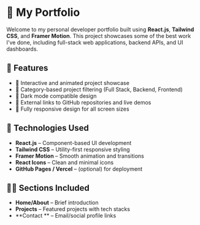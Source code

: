 # 💼 My Portfolio

Welcome to my personal developer portfolio built using **React.js**, **Tailwind CSS**, and **Framer Motion**. This project showcases some of the best work I've done, including full-stack web applications, backend APIs, and UI dashboards.

## 🚀 Features

- 🎯 Interactive and animated project showcase
- 📂 Category-based project filtering (Full Stack, Backend, Frontend)
- 🌙 Dark mode compatible design
- 🔗 External links to GitHub repositories and live demos
- 📱 Fully responsive design for all screen sizes

## 🧰 Technologies Used

- **React.js** – Component-based UI development
- **Tailwind CSS** – Utility-first responsive styling
- **Framer Motion** – Smooth animation and transitions
- **React Icons** – Clean and minimal icons
- **GitHub Pages / Vercel** – (optional) for deployment

## 🧑‍💻 Sections Included

- **Home/About** – Brief introduction
- **Projects** – Featured projects with tech stacks
- **Contact ** – Email/social profile links
